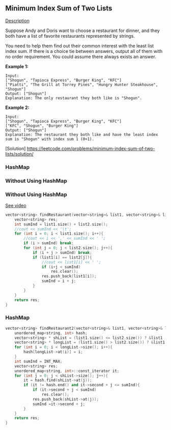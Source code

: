 ## Minimum Index Sum of Two Lists

[Description](https://leetcode.com/problems/minimum-index-sum-of-two-lists/description/)

Suppose Andy and Doris want to choose a restaurant for dinner, and they both have a list of favorite restaurants represented by strings.

You need to help them find out their common interest with the least list index sum. If there is a choice tie between answers, output all of them with no order requirement. You could assume there always exists an answer.

**Example 1:**
```
Input:
["Shogun", "Tapioca Express", "Burger King", "KFC"]
["Piatti", "The Grill at Torrey Pines", "Hungry Hunter Steakhouse", "Shogun"]
Output: ["Shogun"]
Explanation: The only restaurant they both like is "Shogun".
```

**Example 2:**
```
Input:
["Shogun", "Tapioca Express", "Burger King", "KFC"]
["KFC", "Shogun", "Burger King"]
Output: ["Shogun"]
Explanation: The restaurant they both like and have the least index sum is "Shogun" with index sum 1 (0+1).
```

[Solution] https://leetcode.com/problems/minimum-index-sum-of-two-lists/solution/

### HashMap
### Without Using HashMap

### Without Using HashMap

[See video](https://leetcode.com/problems/minimum-index-sum-of-two-lists/solution/#approach-2-without-using-hashmap-accepted)

```c++
vector<string> findRestaurant(vector<string>& list1, vector<string>& list2) {
    vector<string> res;
    int sumInd = list1.size() + list2.size();
    //cout << sumInd << '\t';
    for (int i = 0; i < list1.size(); i++){
        //cout << i << ',' << sumInd << ' ';
        if (i > sumInd) break;
        for (int j = 0; j < list2.size(); j++){
            if (i + j > sumInd) break;
            if (list1[i] == list2[j]){
                //cout << list1[i] << ' ';
                if (i+j < sumInd)
                    res.clear();
                res.push_back(list1[i]);
                sumInd = i + j;
            }
        }
    }
    return res;
}
```
### HashMap

```c++
vector<string> findRestaurant2(vector<string>& list1, vector<string>& list2) {
    unordered_map<string, int> hash;
    vector<string> * shList = (list1.size() <= list2.size()) ? &list1 : &list2;
    vector<string> * longList = (list1.size() > list2.size()) ? &list1 : &list2;
    for (int i = 0; i < longList->size(); i++){
        hash[longList->at(i)] = i;
    }
    int sumInd = INT_MAX;
    vector<string> res;
    unordered_map<string, int>::const_iterator it;
    for (int j = 0; j < shList->size(); j++){
        it = hash.find(shList->at(j));
        if (it != hash.end() and it->second + j <= sumInd){
            if (it->second + j < sumInd)
                res.clear();
            res.push_back(shList->at(j));
            sumInd =it->second + j;
        }
    }
    return res;
}
```

